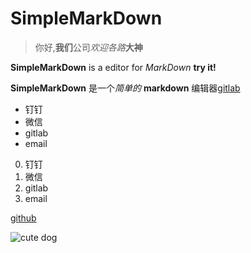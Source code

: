 # SimpleMarkDown

> 你好,**我们**公司*欢迎各路***大神**

 **SimpleMarkDown**  is a editor for  *MarkDown* **try it!**

 **SimpleMarkDown** 是一个*简单的* **markdown** 编辑器[gitlab](https://github.com/guowenshuai/simpleMarkDown)

- 钉钉
- 微信
- gitlab
- email


0. 钉钉
1. 微信
2. gitlab
3. email


[github](https://github.com/guowenshuai/simpleMarkDown)

![cute dog](https://www.bing.com/th?id=OIP.E_AdAbXzVnCSVPNpJRRaXQHaLF&w=118&h=177&c=7&o=5&dpr=1.25&pid=1.7)
